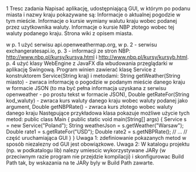 1 Tresc zadania
Napisać aplikację, udostępniającą GUI, w którym po podanu miasta i nazwy kraju pokazywane są:
Informacje o aktualnej pogodzie w tym mieście. Informacje o kursie wymiany walutu kraju wobec podanej przez uzytkownika waluty. Informacje o kursie NBP złotego wobec tej waluty podanego kraju. Strona wiki z opisem miasta.

w p. 1 użyć serwisu api.openweathermap.org,
w p. 2 - serwisu exchangeratesapi.io,
p. 3 - informacji ze stron NBP: http://www.nbp.pl/kursy/kursya.html i http://www.nbp.pl/kursy/kursyb.html.
p. 4 użyć klasy WebEngine z JavaFX dla wbudowania przeglądarki w aplikację Swingową.
Program winien zawierać klasę Service z konstruktorem Service(String kraj) i metodami:
String getWeather(String miasto) - zwraca informację o pogodzie w podanym mieście danego kraju w formacie JSON (to ma być pełna informacja uzyskana z serwisu openweather - po prostu tekst w formacie JSON),
Double getRateFor(String kod_waluty) - zwraca kurs waluty danego kraju wobec waluty podanej jako argument,
Double getNBPRate() - zwraca kurs złotego wobec waluty danego kraju
Następujące przykładowa klasa pokazuje możliwe użycie tych metod:
public class Main {
  public static void main(String[] args) {
    Service s = new Service("Poland");
    String weatherJson = s.getWeather("Warsaw");
    Double rate1 = s.getRateFor("USD");
    Double rate2 = s.getNBPRate();
    // ...
    // część uruchamiająca GUI
  }
 }
Uwaga 1: zdefiniowanie pokazanych metod w sposób niezalezny od GUI jest obowiązkowe.
Uwaga 2: W katalogu projektu (np. w podkatalogu lib) nalezy umiescic wykorzystywane JARy (w przeciwnym razie program nie przejdzie kompilacji) i skonfigurowac Build Path tak, by wskazania na te JARy byly w Build Path zawarte.